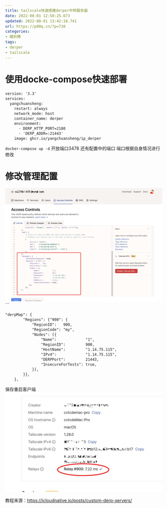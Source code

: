 ```yaml
---
title: tailscale快速搭建derper中转服务器
date: 2022-08-01 12:58:25.673
updated: 2022-08-01 13:42:18.741
url: https://p00q.cn/?p=738
categories: 
- 瞎折腾
tags: 
- derper
- tailscale
---
```


# 使用docke-compose快速部署
```
version: '3.3'
services:
  yangchuansheng:
    restart: always
    network_mode: host
    container_name: derper
    environment:
      - DERP_HTTP_PORT=2180
      - 'DERP_ADDR=:21443'
    image: ghcr.io/yangchuansheng/ip_derper
```
`docker-compose up -d`
开放端口3478 还有配置中的端口
端口根据自身情况进行修改
# 修改管理配置
![image-1659330026532](../res/img/738-1.jpeg)```

```
"derpMap": {
		"Regions": {"900": {
			"RegionID":   900,
			"RegionCode": "my",
			"Nodes": [{
				"Name":             "1",
				"RegionID":         900,
				"HostName":         "1.14.75.115",
				"IPv4":             "1.14.75.115",
				"DERPPort":         21443,
				"InsecureForTests": true,
			}],
		}},
	},
```
保存重启客户端
![image-1659330163364](../res/img/738-2.jpeg)

教程来源：https://icloudnative.io/posts/custom-derp-servers/